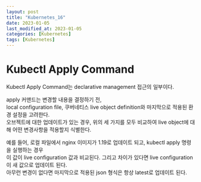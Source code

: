 ```yaml
---
layout: post
title: "Kubernetes_16"
date: 2023-01-05
last_modified_at: 2023-01-05
categories: [Kubernetes]
tags: [Kubernetes]
---
```


# Kubectl Apply Command

Kubectl Apply Command는 declarative management 접근의 일부이다.    

apply 커맨드는 변경할 내용을 결정하기 전,     
local configuration file, 쿠버네티스 live object definition와 마지막으로 적용된 환경 설정을 고려한다.     
오브젝트에 대한 업데이트가 있는 경우, 위의 세 가지를 모두 비교하여 live object에 대해 어떤 변경사항을 적용할지 식별한다.     

예를 들어, 로컬 파일에서 nginx 이미지가 1.19로 업데이트 되고, kubectl apply 명령을 실행하는 경우     
이 값이 live configuration 값과 비교된다. 그리고 차이가 있다면 live configuration이 새 값으로 업데이트 된다.    
아무런 변경이 없다면 마지막으로 적용된 json 형식은 항상 latest로 업데이트 된다.     

